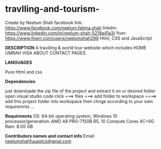 # travlling-and-tourism-
Create by Neelum Shah 
facebook link: https://www.facebook.com/neelum.fatima.shah
linkdin: https://www.linkedin.com/in/neelum-shah-5218a41a3/
fiver: https://www.fiverr.com/users/neelumshah298
Html, CSS and JavaScript

**DESCRIPTION**
A travilling & world tour webisite which includes 
HOME 
UMRAH
VISA
ABOUT 
CONTACT PAGES 

**LANGUAGES**

Pure Html and css

 **Dependencies**
 
 just downloade the zip file of the project and extract it on ur desired folder
 open visual studio code 
 click ===> files ===> add folder to workspace ====> add this project folder into workspace
 then chnge according to your own requiremnts ...

**Requirments**
OS: 64-bit operating system, Windows 10
processor/generation: AMD A8 PRO-7150B R5, 10 Compute Cores 4C+6G   
Ram: 8.00 GB 

**Contributors names and contact info**
Email: neelumshahfuuastcs@gmal.com
